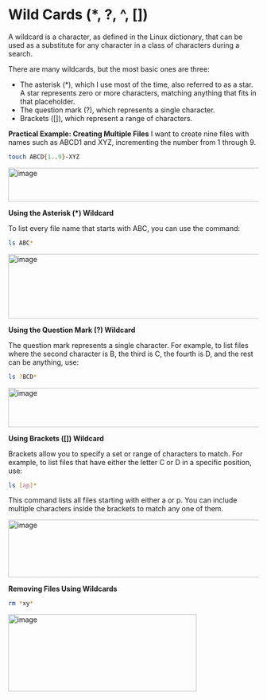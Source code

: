 # Wild Cards (*, ?, ^, [])

 A wildcard is a character, as defined in the Linux dictionary, that can be used as a substitute for any character in a class of characters during a search.

There are many wildcards, but the most basic ones are three:
- The asterisk (*), which I use most of the time, also referred to as a star. A star represents zero or more characters, matching anything that fits in that placeholder.
- The question mark (?), which represents a single character.
- Brackets ([]), which represent a range of characters.

**Practical Example: Creating Multiple Files**
I want to create nine files with names such as ABCD1 and XYZ, incrementing the number from 1 through 9. 

```bash
touch ABCD{1..9}-XYZ
```

<img width="635" height="68" alt="image" src="https://github.com/user-attachments/assets/fd59b69b-e0b3-4a31-93cf-445c6dbb057e" />

**Using the Asterisk (*) Wildcard**

To list every file name that starts with ABC, you can use the command:

```bash
ls ABC*
```
<img width="750" height="130" alt="image" src="https://github.com/user-attachments/assets/f16035c8-7f7f-48bd-b084-394906c130ed" />

**Using the Question Mark (?) Wildcard**

The question mark represents a single character. For example, to list files where the second character is B, the third is C, the fourth is D, and the rest can be anything, use:

```bash
ls ?BCD*
```
<img width="515" height="79" alt="image" src="https://github.com/user-attachments/assets/c631d9bb-3730-4bac-8eee-1e5b5ca16d7c" />

**Using Brackets ([]) Wildcard**

Brackets allow you to specify a set or range of characters to match. For example, to list files that have either the letter C or D in a specific position, use:

```bash
ls [ap]*
```
This command lists all files starting with either a or p. You can include multiple characters inside the brackets to match any one of them.

<img width="769" height="116" alt="image" src="https://github.com/user-attachments/assets/a1939a82-d936-4f1c-a6e7-0fe0f1203ed5" />

**Removing Files Using Wildcards**
```bash
rm *xy*
```

<img width="379" height="155" alt="image" src="https://github.com/user-attachments/assets/60936ad9-4c7d-4078-ac1a-7ad144c99447" />






